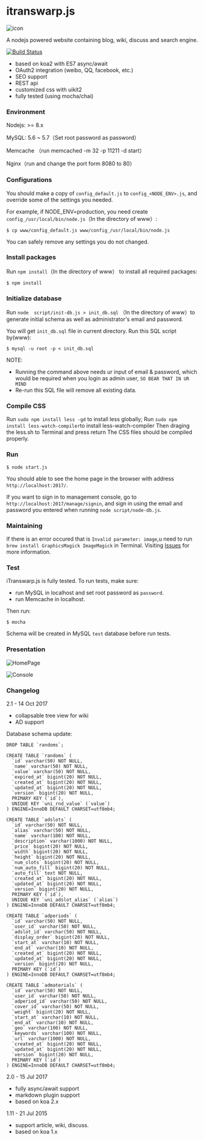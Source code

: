 # itranswarp.js

![icon](https://raw.githubusercontent.com/michaelliao/itranswarp.js/master/resource/icon-64x64.png)

A nodejs powered website containing blog, wiki, discuss and search engine.

[![Build Status](https://travis-ci.org/michaelliao/itranswarp.js.svg?branch=master)](https://travis-ci.org/michaelliao/itranswarp.js)

* based on koa2 with ES7 async/await
* OAuth2 integration (weibo, QQ, facebook, etc.)
* SEO support
* REST api
* customized css with uikit2
* fully tested (using mocha/chai)

### Environment

Nodejs: >= 8.x

MySQL: 5.6 ~ 5.7（Set root password as password）

Memcache （run memcached -m 32 -p 11211 -d start）

Nginx（run and change the port form 8080 to 80）

### Configurations

You should make a copy of `config_default.js` to `config_<NODE_ENV>.js`, and override some of the settings you needed.

For example, if NODE_ENV=production, you need create `config_/usr/local/bin/node.js`（In the directory of www）:

    $ cp www/config_default.js www/config_/usr/local/bin/node.js

You can safely remove any settings you do not changed.

### Install packages

Run `npm install`（In the directory of www） to install all required packages:

    $ npm install

### Initialize database

Run `node  script/init-db.js > init_db.sql` （In the directory of www）to generate initial schema as well as administrator's email and password.

You will get `init_db.sql` file in current directory. Run this SQL script by(www):

    $ mysql -u root -p < init_db.sql

NOTE: 
* Running the command above needs ur input of email & password, which would be required when you login as admin user, `SO BEAR THAT IN UR MIND `
* Re-run this SQL file will remove all existing data.

### Compile CSS
Run `sudo npm install less -gd` to install less globally;
Run `sudo npm install less-watch-compiler`to install less-watch-compiler
Then draging the less.sh to Terminal and press return
The CSS files should be compiled properly.

### Run

    $ node start.js

You should able to see the home page in the browser with address `http://localhost:2017/`.

If you want to sign in to management console, go to `http://localhost:2017/manage/signin`, and sign in using the email and password you entered when running `node script/node-db.js`.

### Maintaining
If there is an error occured that is `Invalid parameter: image`,u need to run `brew install GraphicsMagick ImageMagick` in Terminal.  Visiting [Issues](https://github.com/michaelliao/itranswarp.js/issues?q=is%3Aissue+is%3Aclosed) for more information.

### Test

iTranswarp.js is fully tested. To run tests, make sure:

* run MySQL in localhost and set root password as `password`.
* run Memcache in localhost.

Then run:

    $ mocha

Schema will be created in MySQL `test` database before run tests.

### Presentation
![HomePage](http://ww4.sinaimg.cn/large/0060lm7Tly1fmf50vmrbpj30zn0dlmye.jpg
)

![Console](http://ww1.sinaimg.cn/large/0060lm7Tly1fmf51dxbqzj30z00l1q4u.jpg
)

### Changelog

2.1 - 14 Oct 2017

* collapsable tree view for wiki
* AD support

Database schema update:

```
DROP TABLE `randoms`;

CREATE TABLE `randoms` (
  `id` varchar(50) NOT NULL,
  `name` varchar(50) NOT NULL,
  `value` varchar(50) NOT NULL,
  `expired_at` bigint(20) NOT NULL,
  `created_at` bigint(20) NOT NULL,
  `updated_at` bigint(20) NOT NULL,
  `version` bigint(20) NOT NULL,
  PRIMARY KEY (`id`),
  UNIQUE KEY `uni_rnd_value` (`value`)
) ENGINE=InnoDB DEFAULT CHARSET=utf8mb4;

CREATE TABLE `adslots` (
  `id` varchar(50) NOT NULL,
  `alias` varchar(50) NOT NULL,
  `name` varchar(100) NOT NULL,
  `description` varchar(1000) NOT NULL,
  `price` bigint(20) NOT NULL,
  `width` bigint(20) NOT NULL,
  `height` bigint(20) NOT NULL,
  `num_slots` bigint(20) NOT NULL,
  `num_auto_fill` bigint(20) NOT NULL,
  `auto_fill` text NOT NULL,
  `created_at` bigint(20) NOT NULL,
  `updated_at` bigint(20) NOT NULL,
  `version` bigint(20) NOT NULL,
  PRIMARY KEY (`id`),
  UNIQUE KEY `uni_adslot_alias` (`alias`)
) ENGINE=InnoDB DEFAULT CHARSET=utf8mb4;

CREATE TABLE `adperiods` (
  `id` varchar(50) NOT NULL,
  `user_id` varchar(50) NOT NULL,
  `adslot_id` varchar(50) NOT NULL,
  `display_order` bigint(20) NOT NULL,
  `start_at` varchar(10) NOT NULL,
  `end_at` varchar(10) NOT NULL,
  `created_at` bigint(20) NOT NULL,
  `updated_at` bigint(20) NOT NULL,
  `version` bigint(20) NOT NULL,
  PRIMARY KEY (`id`)
) ENGINE=InnoDB DEFAULT CHARSET=utf8mb4;

CREATE TABLE `admaterials` (
  `id` varchar(50) NOT NULL,
  `user_id` varchar(50) NOT NULL,
  `adperiod_id` varchar(50) NOT NULL,
  `cover_id` varchar(50) NOT NULL,
  `weight` bigint(20) NOT NULL,
  `start_at` varchar(10) NOT NULL,
  `end_at` varchar(10) NOT NULL,
  `geo` varchar(100) NOT NULL,
  `keywords` varchar(100) NOT NULL,
  `url` varchar(1000) NOT NULL,
  `created_at` bigint(20) NOT NULL,
  `updated_at` bigint(20) NOT NULL,
  `version` bigint(20) NOT NULL,
  PRIMARY KEY (`id`)
) ENGINE=InnoDB DEFAULT CHARSET=utf8mb4;
```

2.0 - 15 Jul 2017

* fully async/await support
* markdown plugin support
* based on koa 2.x

1.11 - 21 Jul 2015

* support article, wiki, discuss.
* based on koa 1.x


